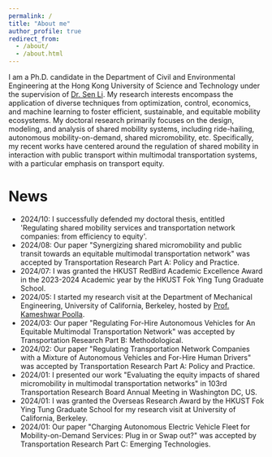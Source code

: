 ```yaml
---
permalink: /
title: "About me"
author_profile: true
redirect_from: 
  - /about/
  - /about.html
---
```


I am a Ph.D. candidate in the Department of Civil and Environmental Engineering at the Hong Kong University of Science and Technology under the supervision of [Dr. Sen Li](https://www.smartcityhkust.com/). My research interests encompass the application of diverse techniques from optimization, control, economics, and machine learning to foster efficient, sustainable, and equitable mobility ecosystems. My doctoral research primarily focuses on the design, modeling, and analysis of shared mobility systems, including ride-hailing, autonomous mobility-on-demand, shared micromobility, etc. Specifically, my recent works have centered around the regulation of shared mobility in interaction with public transport within multimodal transportation systems, with a particular emphasis on transport equity.

News
======
* 2024/10: I successfully defended my doctoral thesis, entitled 'Regulating shared mobility services and transportation network companies: from efficiency to equity'.
* 2024/08: Our paper "Synergizing shared micromobility and public transit towards an equitable multimodal transportation network" was accepted by Transportation Research Part A: Policy and Practice.
* 2024/07: I was granted the HKUST RedBird Academic Excellence Award in the 2023-2024 Academic year by the HKUST Fok Ying Tung Graduate School.
* 2024/05: I started my research visit at the Department of Mechanical Engineering, University of California, Berkeley, hosted by [Prof. Kameshwar Poolla](https://www2.eecs.berkeley.edu/Faculty/Homepages/poolla.html).
* 2024/03: Our paper "Regulating For-Hire Autonomous Vehicles for An Equitable Multimodal Transportation Network" was accepted by Transportation Research Part B: Methodological.
* 2024/02: Our paper "Regulating Transportation Network Companies with a Mixture of Autonomous Vehicles and For-Hire Human Drivers" was accepted by Transportation Research Part A: Policy and Practice.
* 2024/01: I presented our work "Evaluating the equity impacts of shared micromobility in multimodal transportation networks" in 103rd Transportation Research Board Annual Meeting in Washington DC, US.
* 2024/01: I was granted the Overseas Research Award by the HKUST Fok Ying Tung Graduate School for my research visit at University of California, Berkeley.
* 2024/01: Our paper "Charging Autonomous Electric Vehicle Fleet for Mobility-on-Demand Services: Plug in or Swap out?" was accepted by Transportation Research Part C: Emerging Technologies.

<!--
Getting started
======
1. Register a GitHub account if you don't have one and confirm your e-mail (required!)
1. Fork [this repository](https://github.com/academicpages/academicpages.github.io) by clicking the "fork" button in the top right. 
1. Go to the repository's settings (rightmost item in the tabs that start with "Code", should be below "Unwatch"). Rename the repository "[your GitHub username].github.io", which will also be your website's URL.
1. Set site-wide configuration and create content & metadata (see below -- also see [this set of diffs](http://archive.is/3TPas) showing what files were changed to set up [an example site](https://getorg-testacct.github.io) for a user with the username "getorg-testacct")
1. Upload any files (like PDFs, .zip files, etc.) to the files/ directory. They will appear at https://[your GitHub username].github.io/files/example.pdf.  
1. Check status by going to the repository settings, in the "GitHub pages" section

Site-wide configuration
------
The main configuration file for the site is in the base directory in [_config.yml](https://github.com/academicpages/academicpages.github.io/blob/master/_config.yml), which defines the content in the sidebars and other site-wide features. You will need to replace the default variables with ones about yourself and your site's github repository. The configuration file for the top menu is in [_data/navigation.yml](https://github.com/academicpages/academicpages.github.io/blob/master/_data/navigation.yml). For example, if you don't have a portfolio or blog posts, you can remove those items from that navigation.yml file to remove them from the header. 

Create content & metadata
------
For site content, there is one markdown file for each type of content, which are stored in directories like _publications, _talks, _posts, _teaching, or _pages. For example, each talk is a markdown file in the [_talks directory](https://github.com/academicpages/academicpages.github.io/tree/master/_talks). At the top of each markdown file is structured data in YAML about the talk, which the theme will parse to do lots of cool stuff. The same structured data about a talk is used to generate the list of talks on the [Talks page](https://academicpages.github.io/talks), each [individual page](https://academicpages.github.io/talks/2012-03-01-talk-1) for specific talks, the talks section for the [CV page](https://academicpages.github.io/cv), and the [map of places you've given a talk](https://academicpages.github.io/talkmap.html) (if you run this [python file](https://github.com/academicpages/academicpages.github.io/blob/master/talkmap.py) or [Jupyter notebook](https://github.com/academicpages/academicpages.github.io/blob/master/talkmap.ipynb), which creates the HTML for the map based on the contents of the _talks directory).

**Markdown generator**

I have also created [a set of Jupyter notebooks](https://github.com/academicpages/academicpages.github.io/tree/master/markdown_generator
) that converts a CSV containing structured data about talks or presentations into individual markdown files that will be properly formatted for the Academic Pages template. The sample CSVs in that directory are the ones I used to create my own personal website at stuartgeiger.com. My usual workflow is that I keep a spreadsheet of my publications and talks, then run the code in these notebooks to generate the markdown files, then commit and push them to the GitHub repository.

How to edit your site's GitHub repository
------
Many people use a git client to create files on their local computer and then push them to GitHub's servers. If you are not familiar with git, you can directly edit these configuration and markdown files directly in the github.com interface. Navigate to a file (like [this one](https://github.com/academicpages/academicpages.github.io/blob/master/_talks/2012-03-01-talk-1.md) and click the pencil icon in the top right of the content preview (to the right of the "Raw | Blame | History" buttons). You can delete a file by clicking the trashcan icon to the right of the pencil icon. You can also create new files or upload files by navigating to a directory and clicking the "Create new file" or "Upload files" buttons. 

Example: editing a markdown file for a talk
![Editing a markdown file for a talk](/images/editing-talk.png)

For more info
------
More info about configuring Academic Pages can be found in [the guide](https://academicpages.github.io/markdown/). The [guides for the Minimal Mistakes theme](https://mmistakes.github.io/minimal-mistakes/docs/configuration/) (which this theme was forked from) might also be helpful.
-->